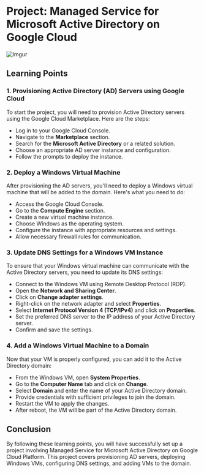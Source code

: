 # Project: Managed Service for Microsoft Active Directory on Google Cloud

![Imgur](https://i.imgur.com/ypZ1yVh.jpg) 

## Learning Points

### 1. Provisioning Active Directory (AD) Servers using Google Cloud

To start the project, you will need to provision Active Directory servers using the Google Cloud Marketplace. Here are the steps:

- Log in to your Google Cloud Console.
- Navigate to the **Marketplace** section.
- Search for the **Microsoft Active Directory** or a related solution.
- Choose an appropriate AD server instance and configuration.
- Follow the prompts to deploy the instance.

### 2. Deploy a Windows Virtual Machine

After provisioning the AD servers, you'll need to deploy a Windows virtual machine that will be added to the domain. Here's what you need to do:

- Access the Google Cloud Console.
- Go to the **Compute Engine** section.
- Create a new virtual machine instance.
- Choose Windows as the operating system.
- Configure the instance with appropriate resources and settings.
- Allow necessary firewall rules for communication.

### 3. Update DNS Settings for a Windows VM Instance

To ensure that your Windows virtual machine can communicate with the Active Directory servers, you need to update its DNS settings:

- Connect to the Windows VM using Remote Desktop Protocol (RDP).
- Open the **Network and Sharing Center**.
- Click on **Change adapter settings**.
- Right-click on the network adapter and select **Properties**.
- Select **Internet Protocol Version 4 (TCP/IPv4)** and click on **Properties**.
- Set the preferred DNS server to the IP address of your Active Directory server.
- Confirm and save the settings.

### 4. Add a Windows Virtual Machine to a Domain

Now that your VM is properly configured, you can add it to the Active Directory domain:

- From the Windows VM, open **System Properties**.
- Go to the **Computer Name** tab and click on **Change**.
- Select **Domain** and enter the name of your Active Directory domain.
- Provide credentials with sufficient privileges to join the domain.
- Restart the VM to apply the changes.
- After reboot, the VM will be part of the Active Directory domain.

## Conclusion

By following these learning points, you will have successfully set up a project involving Managed Service for Microsoft Active Directory on Google Cloud Platform. This project covers provisioning AD servers, deploying Windows VMs, configuring DNS settings, and adding VMs to the domain.
